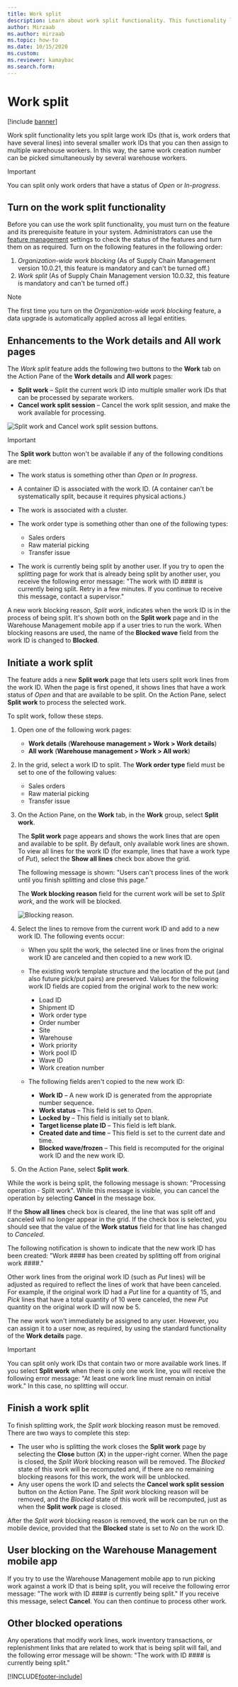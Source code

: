 ```yaml
---
title: Work split
description: Learn about work split functionality. This functionality lets you split large work orders into several work orders that you can then assign to multiple workers.
author: Mirzaab
ms.author: mirzaab
ms.topic: how-to
ms.date: 10/15/2020
ms.custom:
ms.reviewer: kamaybac
ms.search.form:
---
```


# Work split

[!include [banner](../includes/banner.md)]

Work split functionality lets you split large work IDs (that is, work orders that have several lines) into several smaller work IDs that you can then assign to multiple warehouse workers. In this way, the same work creation number can be picked simultaneously by several warehouse workers.

> [!IMPORTANT]
> You can split only work orders that have a status of *Open* or *In-progress*.

## Turn on the work split functionality

Before you can use the work split functionality, you must turn on the feature and its prerequisite feature in your system. Administrators can use the [feature management](../../fin-ops-core/fin-ops/get-started/feature-management/feature-management-overview.md) settings to check the status of the features and turn them on as required. Turn on the following features in the following order:

1. *Organization-wide work blocking* (As of Supply Chain Management version 10.0.21, this feature is mandatory and can't be turned off.)
1. *Work split* (As of Supply Chain Management version 10.0.32, this feature is mandatory and can't be turned off.)

> [!NOTE]
> The first time you turn on the *Organization-wide work blocking* feature, a data upgrade is automatically applied across all legal entities.

## Enhancements to the Work details and All work pages

The *Work split* feature adds the following two buttons to the **Work** tab on the Action Pane of the **Work details** and **All work** pages:

- **Split work** – Split the current work ID into multiple smaller work IDs that can be processed by separate workers.
- **Cancel work split session** – Cancel the work split session, and make the work available for processing.

![Split work and Cancel work split session buttons.](media/Work_split_buttons.png "Split work and Cancel work split session buttons")

> [!IMPORTANT]
> The **Split work** button won't be available if any of the following conditions are met:
>
> - The work status is something other than *Open* or *In progress*.
> - A container ID is associated with the work ID. (A container can't be systematically split, because it requires physical actions.)
> - The work is associated with a cluster.
> - The work order type is something other than one of the following types:
>
>     - Sales orders
>     - Raw material picking
>     - Transfer issue
>
> - The work is currently being split by another user. If you try to open the splitting page for work that is already being split by another user, you receive the following error message: "The work with ID \#\#\#\# is currently being split. Retry in a few minutes. If you continue to receive this message, contact a supervisor."

A new work blocking reason, *Split work*, indicates when the work ID is in the process of being split. It's shown both on the **Split work** page and in the Warehouse Management mobile app if a user tries to run the work. When blocking reasons are used, the name of the **Blocked wave** field from the work ID is changed to **Blocked**.

## Initiate a work split

The feature adds a new **Split work** page that lets users split work lines from the work ID. When the page is first opened, it shows lines that have a work status of *Open* and that are available to be split. On the Action Pane, select **Split work** to process the selected work.

To split work, follow these steps.

1. Open one of the following work pages:

    - **Work details** (**Warehouse management \> Work \> Work details**)
    - **All work** (**Warehouse management \> Work \> All work**)

1. In the grid, select a work ID to split. The **Work order type** field must be set to one of the following values:

    - Sales orders
    - Raw material picking
    - Transfer issue

1. On the Action Pane, on the **Work** tab, in the **Work** group, select **Split work**.

    The **Split work** page appears and shows the work lines that are open and available to be split. By default, only available work lines are shown. To view all lines for the work ID (for example, lines that have a work type of *Put*), select the **Show all lines** check box above the grid.

    The following message is shown: "Users can't process lines of the work until you finish splitting and close this page."

    The **Work blocking reason** field for the current work will be set to *Split work*, and the work will be blocked.

    ![Blocking reason.](media/Blocking_reason.png "Blocking reason")

1. Select the lines to remove from the current work ID and add to a new work ID. The following events occur:

    - When you split the work, the selected line or lines from the original work ID are canceled and then copied to a new work ID.
    - The existing work template structure and the location of the put (and also future pick/put pairs) are preserved. Values for the following work ID fields are copied from the original work to the new work:

        - Load ID
        - Shipment ID
        - Work order type
        - Order number
        - Site
        - Warehouse
        - Work priority
        - Work pool ID
        - Wave ID
        - Work creation number

    - The following fields aren't copied to the new work ID:

        - **Work ID** – A new work ID is generated from the appropriate number sequence.
        - **Work status** – This field is set to *Open*.
        - **Locked by** – This field is initially set to blank.
        - **Target license plate ID** – This field is left blank.
        - **Created date and time** – This field is set to the current date and time.
        - **Blocked wave/frozen** – This field is recomputed for the original work ID and the new work ID.

1. On the Action Pane, select **Split work**.

While the work is being split, the following message is shown: "Processing operation - Split work". While this message is visible, you can cancel the operation by selecting **Cancel** in the message box.

If the **Show all lines** check box is cleared, the line that was split off and canceled will no longer appear in the grid. If the check box is selected, you should see that the value of the **Work status** field for that line has changed to *Canceled*.

The following notification is shown to indicate that the new work ID has been created: "Work \#\#\#\# has been created by splitting off from original work \#\#\#\#."

Other work lines from the original work ID (such as *Put* lines) will be adjusted as required to reflect the lines of work that have been canceled. For example, if the original work ID had a *Put* line for a quantity of 15, and *Pick* lines that have a total quantity of 10 were canceled, the new *Put* quantity on the original work ID will now be 5.

The new work won't immediately be assigned to any user. However, you can assign it to a user now, as required, by using the standard functionality of the **Work details** page.

> [!IMPORTANT]
> You can split only work IDs that contain two or more available work lines. If you select **Split work** when there is only one work line, you will receive the following error message: "At least one work line must remain on initial work." In this case, no splitting will occur.

## Finish a work split

To finish splitting work, the *Split work* blocking reason must be removed. There are two ways to complete this step:

- The user who is splitting the work closes the **Split work** page by selecting the **Close** button (**X**) in the upper-right corner. When the page is closed, the *Split Work* blocking reason will be removed. The *Blocked* state of this work will be recomputed and, if there are no remaining blocking reasons for this work, the work will be unblocked.
- Any user opens the work ID and selects the **Cancel work split session** button on the Action Pane. The *Split work* blocking reason will be removed, and the *Blocked* state of this work will be recomputed, just as when the **Split work** page is closed.

After the *Split work* blocking reason is removed, the work can be run on the mobile device, provided that the **Blocked** state is set to *No* on the work ID.

## User blocking on the Warehouse Management mobile app

If you try to use the Warehouse Management mobile app to run picking work against a work ID that is being split, you will receive the following error message: "The work with ID \#\#\#\# is currently being split." If you receive this message, select **Cancel**. You can then continue to process other work.

## Other blocked operations

Any operations that modify work lines, work inventory transactions, or replenishment links that are related to work that is being split will fail, and the following error message will be shown: "The work with ID \#\#\#\# is currently being split."

[!INCLUDE[footer-include](../../includes/footer-banner.md)]

